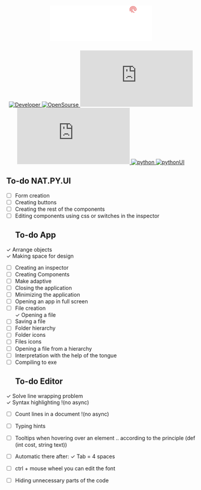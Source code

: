 <h1 align="center"> <img src="https://github.com/xoheveras/xoheveras/blob/master/Readme/Images/ShowProject.png"> </h1>

<div align="center">

 <a href="https://github.com/xoheveras"> ![Developer](https://img.shields.io/badge/Developed%20by-xoheveras(Egor%20Udovin)-blueviolet) </a> 
 <a href="https://github.com/Depeveras/NAT.PY"> ![OpenSourse](https://img.shields.io/badge/Open%20Source-NAT.PY-blueviolet) </a>
 <a href=""> ![codesize](https://img.shields.io/github/languages/code-size/Depeveras/NAT.PY) </a> 
 <a href=""> ![lastcommit](https://img.shields.io/github/last-commit/Depeveras/NAT.PY) </a>
 <a href=""> ![python](https://img.shields.io/badge/python-3.7%2B-blueviolet) </a>
 <a href="https://github.com/Depeveras/NAT.PY.UI"> ![pythonUI](https://img.shields.io/badge/python-NAT.PY.UI-blueviolet) </a>
 
 </div>
 
  ## To-do NAT.PY.UI
- [ ] Form creation
- [ ] Creating buttons
- [ ] Creating the rest of the components
- [ ] Editing components using css or switches in the inspector
  ## To-do App
✓ Arrange objects <br>
✓ Making space for design
- [ ] Creating an inspector
- [ ] Creating Components
- [ ] Make adaptive
- [ ] Closing the application
- [ ] Minimizing the application
- [ ] Opening an app in full screen
- [ ] File creation <br>
✓ Opening a file
- [ ] Saving a file
- [ ] Folder hierarchy
- [ ] Folder icons
- [ ] Files icons
- [ ] Opening a file from a hierarchy
- [ ] Interpretation with the help of the tongue
- [ ] Compiling to exe
  ## To-do Editor

✓ Solve line wrapping problem <br>
✓ Syntax highlighting !(no async)
- [ ] Count lines in a document !(no async)
- [ ] Typing hints
- [ ] Tooltips when hovering over an element .. according to the principle (def (int cost, string text))
- [ ] Automatic there after:
✓ Tab = 4 spaces
- [ ] ctrl + mouse wheel you can edit the font
- [ ] Hiding unnecessary parts of the code

